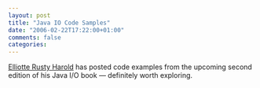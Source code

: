 ```yaml
---
layout: post
title: "Java IO Code Samples"
date: "2006-02-22T17:22:00+01:00"
comments: false
categories: 
---
```


<p><a href="http://www.cafeaulait.org/#February_22_2006_31606">Elliotte Rusty Harold</a> has posted code examples from the upcoming second edition of his Java I/O book &#8212; definitely worth exploring.</p>


